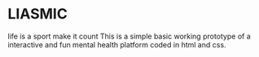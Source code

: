 # LIASMIC
life is a sport make it count
This is a simple basic working prototype of a interactive and fun mental health platform coded in html and css.
